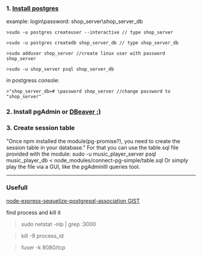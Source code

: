 ### 1. [Install postgres](https://www.digitalocean.com/community/tutorials/how-to-install-and-use-postgresql-on-ubuntu-18-04) 

example:
login\password: shop_server\shop_server_db

    >sudo -u postgres createuser --interactive // type shop_server

    >sudo -u postgres createdb shop_server_db // type shop_server_db

    >sudo adduser shop_server //create linux user with password shop_server

    >sudo -u shop_server psql shop_server_db

in postgress console:

    >"shop_server_db=# \password shop_server //change password to "shop_server"

### 2. Install pgAdmin or [DBeaver ;)]( https://wiki.postgresql.org/wiki/Apt) 
### 3. Create session table
"Once npm installed the module(pg-promise?), you need to create the session
table in your database."
For that you can use the table.sql file provided with the module:
sudo -u music_player_server psql music_player_db < node_modules/connect-pg-simple/table.sql
Or simply play the file via a GUI, like the pgAdminIII queries tool.

___
### Usefull
[node-express-sequelize-postgresql-association GIST](https://gist.github.com/thgaskell/e4decde53572664b182e)

find process and kill it
> sudo netstat -nlp | grep :3000

> kill -9 process_id

> fuser -k 8080/tcp






